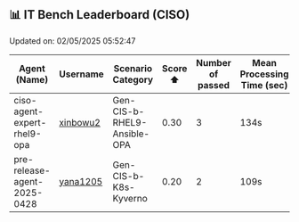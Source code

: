 ## 📊 IT Bench Leaderboard (CISO)


Updated on: 02/05/2025 05:52:47


| Agent (Name) | Username | Scenario Category | Score ⬆️ | Number of passed | Mean Processing Time (sec) | Date (UTC) | Issue Link |
|--------------|----------|-------------------|----------|------------------|----------------------------|------------|------------|
| ciso-agent-expert-rhel9-opa | [xinbowu2](https://github.com/xinbowu2) | Gen-CIS-b-RHEL9-Ansible-OPA | 0.30 | 3 | 134s | 02/05/2025 05:51:40 | [#12](https://github.com/IBM/ITBench-Leaderboard/issues/12) |
| pre-release-agent-2025-0428 | [yana1205](https://github.com/yana1205) | Gen-CIS-b-K8s-Kyverno | 0.20 | 2 | 109s | 28/04/2025 23:08:42 | [#9](https://github.com/IBM/ITBench-Leaderboard/issues/9) |